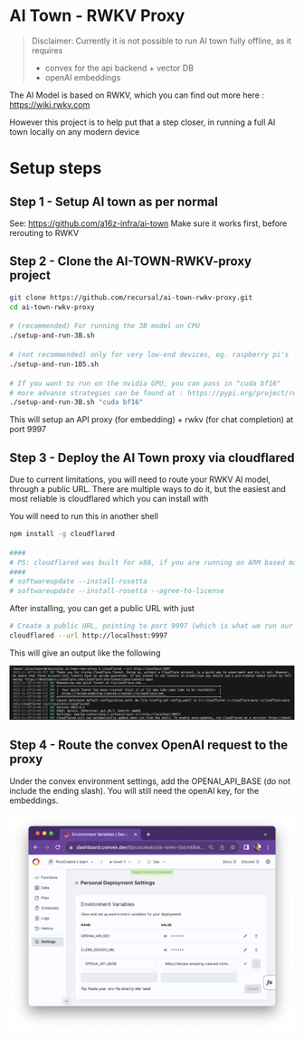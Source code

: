 # AI Town - RWKV Proxy

> Disclaimer: Currently it is not possible to run AI town fully offline, as it requires
> - convex for the api backend + vector DB
> - openAI embeddings

The AI Model is based on RWKV, which you can find out more here : https://wiki.rwkv.com

However this project is to help put that a step closer, in running a full AI town locally on any modern device

# Setup steps

## Step 1 - Setup AI town as per normal

See: https://github.com/a16z-infra/ai-town
Make sure it works first, before rerouting to RWKV

## Step 2 - Clone the AI-TOWN-RWKV-proxy project

```bash
git clone https://github.com/recursal/ai-town-rwkv-proxy.git
cd ai-town-rwkv-proxy

# (recommended) For running the 3B model on CPU
./setup-and-run-3B.sh

# (not recommended) only for very low-end devices, eg. raspberry pi's
./setup-and-run-1B5.sh

# If you want to run on the nvidia GPU, you can pass in "cuda bf16"
# more advance strategies can be found at : https://pypi.org/project/rwkv/
./setup-and-run-3B.sh "cuda bf16"
```

This will setup an API proxy (for embedding) + rwkv (for chat completion) at port 9997

## Step 3 - Deploy the AI Town proxy via cloudflared

Due to current limitations, you will need to route your RWKV AI model, through a public URL. There are multiple ways to do it, but the easiest and most reliable is cloudflared which you can install with

You will need to run this in another shell

```bash
npm install -g cloudflared

####
# PS: cloudflared was built for x86, if you are running on ARM based macs, you may need to get rosette installed
####
# softwareupdate --install-rosetta
# softwareupdate --install-rosetta --agree-to-license
```

After installing, you can get a public URL with just

```bash
# Create a public URL, pointing to port 9997 (which is what we run our API on for now)
cloudflared --url http://localhost:9997
```

This will give an output like the following

![Cloudflared URL example](./guides/img/cloudflared-url.png)

## Step 4 - Route the convex OpenAI request to the proxy

Under the convex environment settings, add the OPENAI_API_BASE (do not include the ending slash).
You will still need the openAI key, for the embeddings.

![Convex environment settings](./guides/img/convex_env.png)